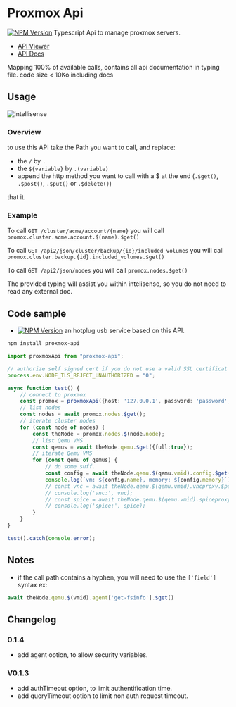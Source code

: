 # Proxmox Api

[![NPM Version](https://img.shields.io/npm/v/proxmox-api.svg?style=flat)](https://www.npmjs.org/package/proxmox-api) Typescript Api to manage proxmox servers.

* [API Viewer](https://pve.proxmox.com/pve-docs/api-viewer/) 
* [API Docs](https://pve.proxmox.com/wiki/Proxmox_VE_API)

Mapping 100% of available calls, contains all api documentation in typing file.
code size < 10Ko including docs

## Usage

![intellisense](https://github.com/UrielCh/proxmox-api/blob/master/sample/usage.gif?raw=true "preview")

### Overview

to use this API take the Path you want to call, and replace:
- the `/` by `.`
- the `${variable}` by `.(variable)`
- append the http method you want to call with a $ at the end (`.$get()`, `.$post()`, `.$put()` or `.$delete()`)

that it.

### Example

To call `GET /cluster/acme/account/{name}` you will call `promox.cluster.acme.account.$(name).$get()`

To call `GET /api2/json/cluster/backup/{id}/included_volumes` you will call `promox.cluster.backup.{id}.included_volumes.$get()`

To call `GET /api2/json/nodes` you will call `promox.nodes.$get()`

The provided typing will assist you within intelisense, so you do not need to read any external doc.

## Code sample


* [![NPM Version](https://img.shields.io/npm/v/proxmox-usb-hotplug.svg?style=flat)](https://www.npmjs.org/package/proxmox-usb-hotplug) an hotplug usb service based on this API.

```bash
npm install proxmox-api
```

```typescript
import proxmoxApi from "proxmox-api";

// authorize self signed cert if you do not use a valid SSL certificat
process.env.NODE_TLS_REJECT_UNAUTHORIZED = "0";

async function test() {
    // connect to proxmox
    const promox = proxmoxApi({host: '127.0.0.1', password: 'password', username: 'user1@pam'});
    // list nodes
    const nodes = await promox.nodes.$get();
    // iterate cluster nodes
    for (const node of nodes) {
        const theNode = promox.nodes.$(node.node);
        // list Qemu VMS
        const qemus = await theNode.qemu.$get({full:true});
        // iterate Qemu VMS
        for (const qemu of qemus) {
            // do some suff.
            const config = await theNode.qemu.$(qemu.vmid).config.$get();
            console.log(`vm: ${config.name}, memory: ${config.memory}`);
            // const vnc = await theNode.qemu.$(qemu.vmid).vncproxy.$post();
            // console.log('vnc:', vnc);
            // const spice = await theNode.qemu.$(qemu.vmid).spiceproxy.$post();
            // console.log('spice:', spice);
        }
    }    
}

test().catch(console.error);
```

## Notes

- if the call path contains a hyphen, you will need to use the `['field']` syntax ex:

```typescript
await theNode.qemu.$(vmid).agent['get-fsinfo'].$get()
```

## Changelog

### 0.1.4
 - add agent option, to allow security variables.

### V0.1.3
 - add authTimeout option, to limit authentification time.
 - add queryTimeout option to limit non auth request timeout.
